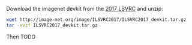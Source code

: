 Download the imagenet devkit from the [2017 LSVRC](http://image-net.org/challenges/LSVRC/2017/downloads) and unzip:

```bash
wget http://image-net.org/image/ILSVRC2017/ILSVRC2017_devkit.tar.gz
tar -xvzf ILSVRC2017_devkit.tar.gz
```

Then TODO
